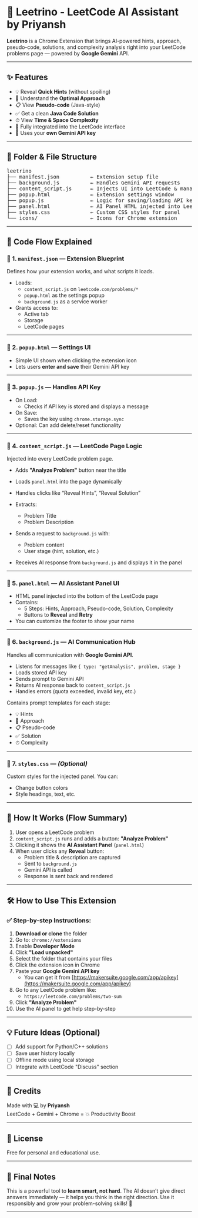 # 🚀 Leetrino - LeetCode AI Assistant by Priyansh

**Leetrino** is a Chrome Extension that brings AI-powered hints, approach, pseudo-code, solutions, and complexity analysis right into your LeetCode problems page — powered by **Google Gemini** API.

---

## ✨ Features

- 💡 Reveal **Quick Hints** (without spoiling)
- 🧠 Understand the **Optimal Approach**
- 📋 View **Pseudo-code** (Java-style)
- ✅ Get a clean **Java Code Solution**
- ⏱ View **Time & Space Complexity**
- 🧪 Fully integrated into the LeetCode interface
- 🔑 Uses your **own Gemini API key**

---

## 🧩 Folder & File Structure

<pre>
leetrino
├── manifest.json          ← Extension setup file
├── background.js          ← Handles Gemini API requests
├── content_script.js      ← Injects UI into LeetCode & manages interaction
├── popup.html             ← Extension settings window
├── popup.js               ← Logic for saving/loading API key
├── panel.html             ← AI Panel HTML injected into LeetCode
├── styles.css             ← Custom CSS styles for panel
└── icons/                 ← Icons for Chrome extension
</pre>



---

## 🧠 Code Flow Explained

### 🔹 1. `manifest.json` — **Extension Blueprint**
Defines how your extension works, and what scripts it loads.

- Loads:
  - `content_script.js` on `leetcode.com/problems/*`
  - `popup.html` as the settings popup
  - `background.js` as a service worker
- Grants access to:
  - Active tab
  - Storage
  - LeetCode pages

---

### 🔹 2. `popup.html` — **Settings UI**
- Simple UI shown when clicking the extension icon
- Lets users **enter and save** their Gemini API key

---

### 🔹 3. `popup.js` — **Handles API Key**
- On Load:
  - Checks if API key is stored and displays a message
- On Save:
  - Saves the key using `chrome.storage.sync`
- Optional: Can add delete/reset functionality

---

### 🔹 4. `content_script.js` — **LeetCode Page Logic**
Injected into every LeetCode problem page.

- Adds **"Analyze Problem"** button near the title
- Loads `panel.html` into the page dynamically
- Handles clicks like “Reveal Hints”, “Reveal Solution”
- Extracts:
  - Problem Title
  - Problem Description
- Sends a request to `background.js` with:
  - Problem content
  - User stage (hint, solution, etc.)

- Receives AI response from `background.js` and displays it in the panel

---

### 🔹 5. `panel.html` — **AI Assistant Panel UI**
- HTML panel injected into the bottom of the LeetCode page
- Contains:
  - 5 Steps: Hints, Approach, Pseudo-code, Solution, Complexity
  - Buttons to **Reveal** and **Retry**
- You can customize the footer to show your name

---

### 🔹 6. `background.js` — **AI Communication Hub**
Handles all communication with **Google Gemini API**.

- Listens for messages like `{ type: "getAnalysis", problem, stage }`
- Loads stored API key
- Sends prompt to Gemini API
- Returns AI response back to `content_script.js`
- Handles errors (quota exceeded, invalid key, etc.)

Contains prompt templates for each stage:
- 💡 Hints
- 🧠 Approach
- 📋 Pseudo-code
- ✅ Solution
- ⏱ Complexity

---

### 🔹 7. `styles.css` — *(Optional)*
Custom styles for the injected panel. You can:
- Change button colors
- Style headings, text, etc.

---

## 🧪 How It Works (Flow Summary)

1. User opens a LeetCode problem
2. `content_script.js` runs and adds a button: **"Analyze Problem"**
3. Clicking it shows the **AI Assistant Panel** (`panel.html`)
4. When user clicks any **Reveal** button:
   - Problem title & description are captured
   - Sent to `background.js`
   - Gemini API is called
   - Response is sent back and rendered

---

## 🛠 How to Use This Extension

### ✅ Step-by-step Instructions:

1. **Download or clone** the folder
2. Go to: `chrome://extensions`
3. Enable **Developer Mode**
4. Click **"Load unpacked"**
5. Select the folder that contains your files
6. Click the extension icon in Chrome
7. Paste your **Google Gemini API key**
   - You can get it from [https://makersuite.google.com/app/apikey](https://makersuite.google.com/app/apikey)
8. Go to any LeetCode problem like:
   - `https://leetcode.com/problems/two-sum`
9. Click **"Analyze Problem"**
10. Use the AI panel to get help step-by-step


---

## 💡 Future Ideas (Optional)

- [ ] Add support for Python/C++ solutions
- [ ] Save user history locally
- [ ] Offline mode using local storage
- [ ] Integrate with LeetCode "Discuss" section

---

## 🙌 Credits

Made with 💻 by **Priyansh**  
LeetCode + Gemini + Chrome = 💥 Productivity Boost

---

## 📄 License

Free for personal and educational use.

---

## 🧠 Final Notes

This is a powerful tool to **learn smart, not hard**. The AI doesn’t give direct answers immediately — it helps you think in the right direction. Use it responsibly and grow your problem-solving skills! 💪

---
